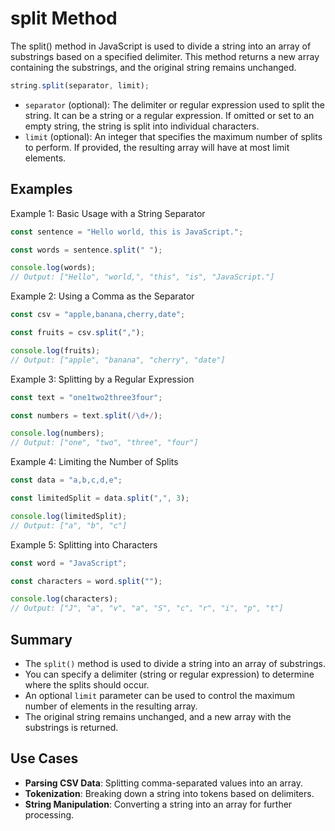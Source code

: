 # split Method

The split() method in JavaScript is used to divide a string into an array of substrings based on a specified delimiter. This method returns a new array containing the substrings, and the original string remains unchanged.

```javascript
string.split(separator, limit);
```

- `separator` (optional): The delimiter or regular expression used to split the string. It can be a string or a regular expression. If omitted or set to an empty string, the string is split into individual characters.
- `limit` (optional): An integer that specifies the maximum number of splits to perform. If provided, the resulting array will have at most limit elements.

## Examples

Example 1: Basic Usage with a String Separator

```javascript
const sentence = "Hello world, this is JavaScript.";

const words = sentence.split(" ");

console.log(words);
// Output: ["Hello", "world,", "this", "is", "JavaScript."]
```

Example 2: Using a Comma as the Separator

```javascript
const csv = "apple,banana,cherry,date";

const fruits = csv.split(",");

console.log(fruits);
// Output: ["apple", "banana", "cherry", "date"]
```

Example 3: Splitting by a Regular Expression

```javascript
const text = "one1two2three3four";

const numbers = text.split(/\d+/);

console.log(numbers);
// Output: ["one", "two", "three", "four"]
```

Example 4: Limiting the Number of Splits

```javascript
const data = "a,b,c,d,e";

const limitedSplit = data.split(",", 3);

console.log(limitedSplit);
// Output: ["a", "b", "c"]
```

Example 5: Splitting into Characters

```javascript
const word = "JavaScript";

const characters = word.split("");

console.log(characters);
// Output: ["J", "a", "v", "a", "S", "c", "r", "i", "p", "t"]
```

## Summary

- The `split()` method is used to divide a string into an array of substrings.
- You can specify a delimiter (string or regular expression) to determine where the splits should occur.
- An optional `limit` parameter can be used to control the maximum number of elements in the resulting array.
- The original string remains unchanged, and a new array with the substrings is returned.

## Use Cases

- **Parsing CSV Data**: Splitting comma-separated values into an array.
- **Tokenization**: Breaking down a string into tokens based on delimiters.
- **String Manipulation**: Converting a string into an array for further processing.
